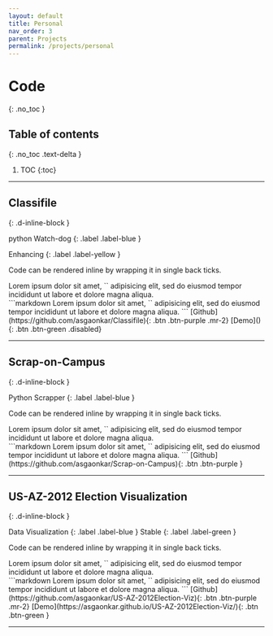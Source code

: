 ```yaml
---
layout: default
title: Personal
nav_order: 3
parent: Projects
permalink: /projects/personal
---
```




# Code
{: .no_toc }

## Table of contents
{: .no_toc .text-delta }

1. TOC
{:toc}

---

## Classifile
{: .d-inline-block }

python Watch-dog
{: .label .label-blue }

Enhancing
{: .label .label-yellow }


Code can be rendered inline by wrapping it in single back ticks.

<div class="code-example" markdown="1">
Lorem ipsum dolor sit amet, `<inline code snippet>` adipisicing elit, sed do eiusmod tempor incididunt ut labore et dolore magna aliqua.
</div>
```markdown
Lorem ipsum dolor sit amet, `<inline code snippet>` adipisicing elit, sed do eiusmod tempor incididunt ut labore et dolore magna aliqua.
```
[Github](https://github.com/asgaonkar/Classifile){: .btn .btn-purple .mr-2}
[Demo](){: .btn .btn-green .disabled}


---

## Scrap-on-Campus
{: .d-inline-block }

Python Scrapper
{: .label .label-blue }


Code can be rendered inline by wrapping it in single back ticks.

<div class="code-example" markdown="1">
Lorem ipsum dolor sit amet, `<inline code snippet>` adipisicing elit, sed do eiusmod tempor incididunt ut labore et dolore magna aliqua.
</div>
```markdown
Lorem ipsum dolor sit amet, `<inline code snippet>` adipisicing elit, sed do eiusmod tempor incididunt ut labore et dolore magna aliqua.
```
[Github](https://github.com/asgaonkar/Scrap-on-Campus){: .btn .btn-purple }


---

## US-AZ-2012 Election Visualization
{: .d-inline-block }

Data Visualization
{: .label .label-blue }
Stable
{: .label .label-green }


Code can be rendered inline by wrapping it in single back ticks.

<div class="code-example" markdown="1">
Lorem ipsum dolor sit amet, `<inline code snippet>` adipisicing elit, sed do eiusmod tempor incididunt ut labore et dolore magna aliqua.
</div>
```markdown
Lorem ipsum dolor sit amet, `<inline code snippet>` adipisicing elit, sed do eiusmod tempor incididunt ut labore et dolore magna aliqua.
```
[Github](https://github.com/asgaonkar/US-AZ-2012Election-Viz){: .btn .btn-purple .mr-2}
[Demo](https://asgaonkar.github.io/US-AZ-2012Election-Viz/){: .btn .btn-green }


---
